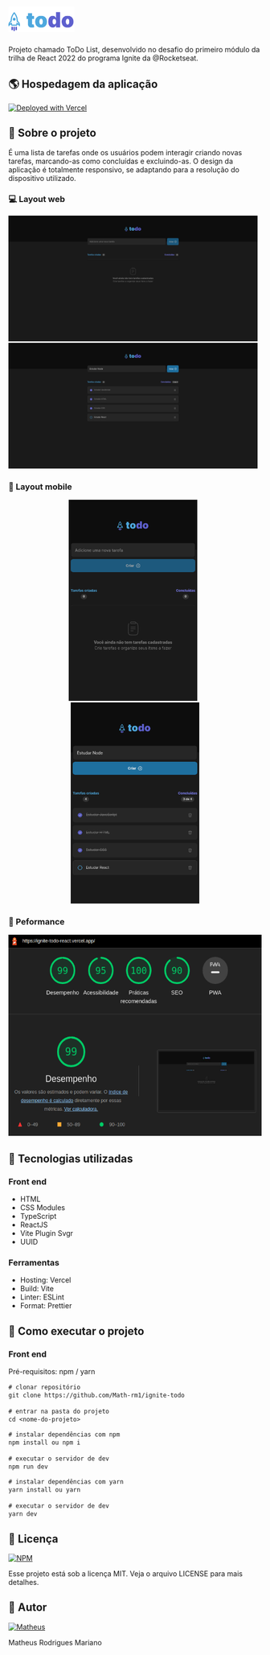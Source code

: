 # <img height="50px" src="https://github.com/Math-rm1/ignite-todo/blob/master/src/assets/logo.svg" alt="logo">

Projeto chamado ToDo List, desenvolvido no desafio do primeiro módulo da trilha de React 2022 do programa Ignite da @Rocketseat.

## :earth_americas: Hospedagem da aplicação

[![Deployed with Vercel](https://vercel.com/button)](ignite-todo-react.vercel.app)

## :book: Sobre o projeto

É uma lista de tarefas onde os usuários podem interagir criando novas tarefas, marcando-as como concluídas e excluindo-as. O design da aplicação é totalmente responsivo, se adaptando para a resolução do dispositivo utilizado.

### :computer: Layout web
  <div>
    <img alt="web 01" height="250" src="https://github.com/Math-rm1/ignite-todo/blob/master/src/assets/ignite-todo-web.png"/> 
    <span>&nbsp</span>
    <img alt="web 02" height="250" src="https://github.com/Math-rm1/ignite-todo/blob/master/src/assets/ignite-todo-web2.png"/> 
  </div>

### :iphone: Layout mobile
  <div align="center">
      <img alt="mobile 01" height="400" src="https://github.com/Math-rm1/ignite-todo/blob/master/src/assets/ignite-todo-mobile.png"/>
      <span>&nbsp</span>
      <img alt="mobile 02" height="400" src="https://github.com/Math-rm1/ignite-todo/blob/master/src/assets/ignite-todo-mobile2.png"/> 
  </div>
  
  ### :checkered_flag: Peformance
  <div align="center">
      <img alt="lighthouse" height="400" src="https://github.com/Math-rm1/ignite-todo/blob/master/src/assets/lighthouse-web.png"/>
  </div>
  


## :rocket: Tecnologias utilizadas
### Front end
- HTML
- CSS Modules
- TypeScript
- ReactJS
- Vite Plugin Svgr
- UUID

### Ferramentas
- Hosting: Vercel
- Build: Vite
- Linter: ESLint
- Format: Prettier

## :wrench: Como executar o projeto

### Front end
Pré-requisitos: npm / yarn

```shell
# clonar repositório
git clone https://github.com/Math-rm1/ignite-todo

# entrar na pasta do projeto 
cd <nome-do-projeto>
```

```shell
# instalar dependências com npm
npm install ou npm i

# executar o servidor de dev
npm run dev
```

```shell
# instalar dependências com yarn
yarn install ou yarn

# executar o servidor de dev
yarn dev
```

## :pencil: Licença

[![NPM](https://img.shields.io/npm/l/react)](https://github.com/Math-rm1/ignite-todo/blob/master/LICENSE)

Esse projeto está sob a licença MIT. Veja o arquivo LICENSE para mais detalhes.

## :bust_in_silhouette: Autor

[![Matheus](https://img.shields.io/badge/linkedin%20-%230077B5.svg?&style=for-the-badge&logo=linkedin&logoColor=white)](https://www.linkedin.com/in/matheus-r-mariano)

Matheus Rodrigues Mariano
